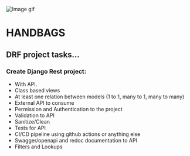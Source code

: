 
![Image gif](https://media.voguebusiness.com/photos/625ea956c86def968803ae1b/master/w_1600%2Cc_limit/hermes-bob-chavez-voguebus-frank-oudeman-apr-22-story-inline-1.gif)

# HANDBAGS
## DRF project tasks...
### Create Django Rest project:
- With API.
- Class based views
- At least one relation between models (1 to 1, many to 1, many to many)
- External API to consume
- Permission and Authentication to the project
- Validation to API
- Sanitize/Clean
- Tests for API
- CI/CD pipeline using github actions or anything else 
- Swagger/openapi and redoc documentation to API
- Filters and Lookups
